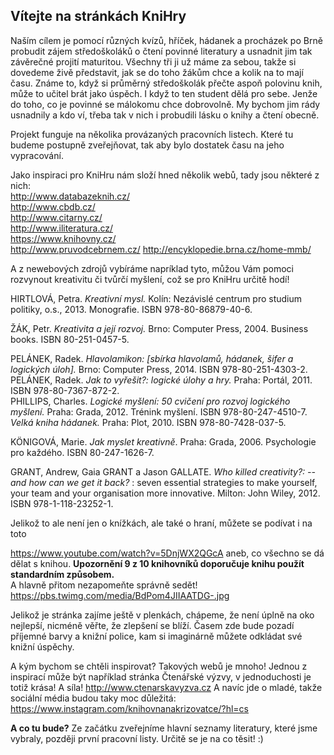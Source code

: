﻿## **Vítejte na stránkách KniHry**    

Naším cílem je pomocí různých kvízů, hříček, hádanek a procházek po Brně probudit zájem středoškoláků o čtení povinné literatury a usnadnit jim tak závěrečné projití maturitou. Všechny tři ji už máme za sebou, takže si dovedeme živě představit, jak se do toho žákům chce a kolik na to mají času. Známe to, když si průměrný středoškolák přečte aspoň polovinu knih, může to učitel brát jako úspěch. I když to ten student dělá pro sebe. Jenže do toho, co je povinné se málokomu chce dobrovolně. My bychom jim rády usnadnily a kdo ví, třeba tak v nich i probudili lásku o knihy a čtení obecně.    

Projekt funguje na několika provázaných pracovních listech. Které tu budeme postupně zveřejňovat, tak aby bylo dostatek času na jeho vypracování.    

Jako inspiraci pro KniHru nám složí hned několik webů, tady jsou některé z nich:    
<http://www.databazeknih.cz/>          
<http://www.cbdb.cz/>          
<http://www.citarny.cz/>          
<http://www.iliteratura.cz/>        
<https://www.knihovny.cz/>         
<http://www.pruvodcebrnem.cz/> 
<http://encyklopedie.brna.cz/home-mmb/>         

A z newebových zdrojů vybíráme napríklad tyto, můžou Vám pomoci rozvynout kreativitu či tvůrčí myšlení, což se pro KniHru určitě hodí!

HIRTLOVÁ, Petra. *Kreativní mysl.* Kolín: Nezávislé centrum pro studium politiky, o.s., 2013. Monografie. ISBN 978-80-86879-40-6.   

ŽÁK, Petr. *Kreativita a její rozvoj.* Brno: Computer Press, 2004. Business books. ISBN 80-251-0457-5.  

PELÁNEK, Radek. *Hlavolamikon: [sbírka hlavolamů, hádanek, šifer a logických úloh].* Brno: Computer Press, 2014. ISBN 978-80-251-4303-2.     
PELÁNEK, Radek. *Jak to vyřešit?: logické úlohy a hry.* Praha: Portál, 2011. ISBN 978-80-7367-872-2.     
PHILLIPS, Charles. *Logické myšlení: 50 cvičení pro rozvoj logického myšlení.* Praha: Grada, 2012. Trénink myšlení. ISBN 978-80-247-4510-7.     
*Velká kniha hádanek.* Praha: Plot, 2010. ISBN 978-80-7428-037-5. 

KÖNIGOVÁ, Marie. *Jak myslet kreativně*. Praha: Grada, 2006. Psychologie pro každého. ISBN 80-247-1626-7. 

GRANT, Andrew, Gaia GRANT a Jason GALLATE. *Who killed creativity?: --and how can we get it back?* : seven essential strategies to make yourself, your team and your organisation more innovative. Milton: John Wiley, 2012. ISBN 978-1-118-23252-1.



Jelikož to ale není jen o knížkách, ale také o hraní, můžete se podívat i na toto   

<https://www.youtube.com/watch?v=5DnjWX2QGcA> aneb, co všechno se dá dělat s knihou. **Upozornění 9 z 10 knihovníků doporučuje knihu použít standardním způsobem.**    
A hlavně přitom nezapomeňte správně sedět! <https://pbs.twimg.com/media/BdPom4JIIAATDG-.jpg>   

Jelikož je stránka zajíme ještě v plenkách, chápeme, že není úplně na oko nejlepší, nicméně věřte, že zlepšení se blíží. Časem zde bude pozadí příjemné barvy a knižní police, kam si imaginárně můžete odkládat své knižní úspěchy.

A kým bychom se chtěli inspirovat? Takových webů je mnoho! 
Jednou z inspirací může být například stránka Čtenářské výzvy, v jednoduchosti je totiž krása! A síla!
<http://www.ctenarskavyzva.cz> 
A navíc jde o mladé, takže sociální média budou taky moc důležitá:
<https://www.instagram.com/knihovnanakrizovatce/?hl=cs>

**A co tu bude?**
Ze začátku zveřejníme hlavní seznamy literatury, které jsme vybraly, později první pracovní listy. Určitě se je na co těsit! :) 



